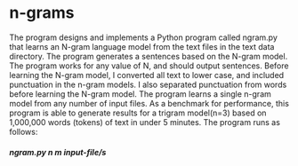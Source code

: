 # n-grams

The program designs and implements a Python program called ngram.py that learns an N-gram language model from the text files in the text data directory. The program generates a sentences based on the N-gram model. The program works for any value of N, and should output sentences. Before learning the N-gram model, I converted all text to lower case, and included punctuation in the n-gram models. I also separated punctuation from words before learning the N-gram model. The program learns a single n-gram model from any number of input files. As a benchmark for performance, this program is able to generate results for a trigram model(n=3) based on 1,000,000 words (tokens) of text in under 5 minutes. The program runs as follows:

#### *ngram.py n m input-file/s*

